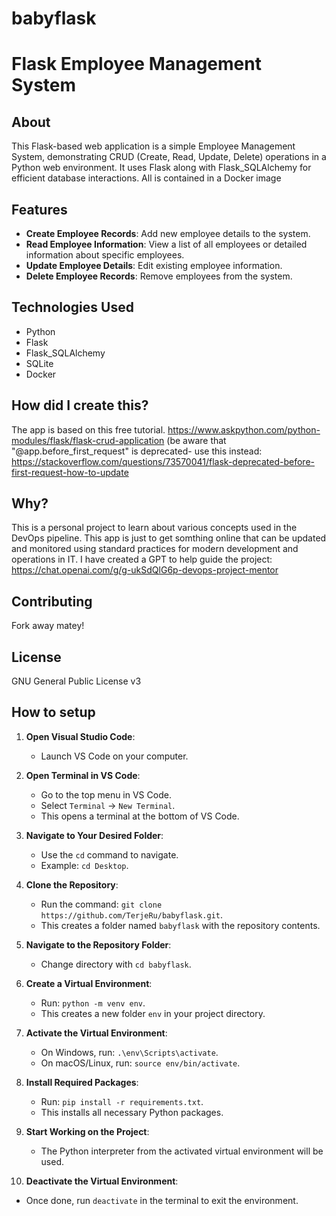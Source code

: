# babyflask
# Flask Employee Management System

## About
This Flask-based web application is a simple Employee Management System, demonstrating CRUD (Create, Read, Update, Delete) operations in a Python web environment. It uses Flask along with Flask_SQLAlchemy for efficient database interactions.
All is contained in a Docker image

## Features
- **Create Employee Records**: Add new employee details to the system.
- **Read Employee Information**: View a list of all employees or detailed information about specific employees.
- **Update Employee Details**: Edit existing employee information.
- **Delete Employee Records**: Remove employees from the system.

## Technologies Used
- Python
- Flask
- Flask_SQLAlchemy
- SQLite
- Docker

## How did I create this?
The app is based on this free tutorial.
https://www.askpython.com/python-modules/flask/flask-crud-application
(be aware that "@app.before_first_request" is deprecated- use this instead: https://stackoverflow.com/questions/73570041/flask-deprecated-before-first-request-how-to-update

## Why?
This is a personal project to learn about various concepts used in the DevOps pipeline. This app is just to get somthing online that can be updated and monitored using standard practices for modern development and operations in IT.
I have created a GPT to help guide the project: https://chat.openai.com/g/g-ukSdQlG6p-devops-project-mentor

## Contributing
Fork away matey!

## License
GNU General Public License v3

## How to setup
1. **Open Visual Studio Code**: 
   - Launch VS Code on your computer.

2. **Open Terminal in VS Code**: 
   - Go to the top menu in VS Code.
   - Select `Terminal` -> `New Terminal`.
   - This opens a terminal at the bottom of VS Code.

3. **Navigate to Your Desired Folder**: 
   - Use the `cd` command to navigate.
   - Example: `cd Desktop`.

4. **Clone the Repository**: 
   - Run the command: `git clone https://github.com/TerjeRu/babyflask.git`.
   - This creates a folder named `babyflask` with the repository contents.

5. **Navigate to the Repository Folder**: 
   - Change directory with `cd babyflask`.

6. **Create a Virtual Environment**: 
   - Run: `python -m venv env`.
   - This creates a new folder `env` in your project directory.

7. **Activate the Virtual Environment**:
   - On Windows, run: `.\env\Scripts\activate`.
   - On macOS/Linux, run: `source env/bin/activate`.

8. **Install Required Packages**: 
   - Run: `pip install -r requirements.txt`.
   - This installs all necessary Python packages.

9. **Start Working on the Project**: 
   - The Python interpreter from the activated virtual environment will be used.

10. **Deactivate the Virtual Environment**: 
   - Once done, run `deactivate` in the terminal to exit the environment.
